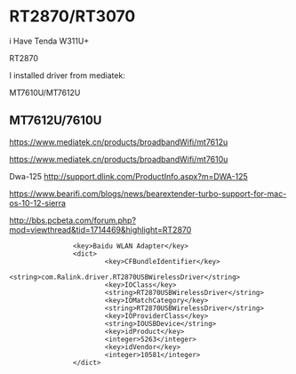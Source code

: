 # RT2870/RT3070



i Have Tenda W311U+

RT2870


I installed driver from mediatek:

MT7610U/MT7612U 



## MT7612U/7610U

<https://www.mediatek.cn/products/broadbandWifi/mt7612u>

<https://www.mediatek.cn/products/broadbandWifi/mt7610u>



Dwa-125 http://support.dlink.com/ProductInfo.aspx?m=DWA-125



<https://www.bearifi.com/blogs/news/bearextender-turbo-support-for-mac-os-10-12-sierra>



http://bbs.pcbeta.com/forum.php?mod=viewthread&tid=1714469&highlight=RT2870

```
                <key>Baidu WLAN Adapter</key>
                <dict>
                        <key>CFBundleIdentifier</key>
                        <string>com.Ralink.driver.RT2870USBWirelessDriver</string>
                        <key>IOClass</key>
                        <string>RT2870USBWirelessDriver</string>
                        <key>IOMatchCategory</key>
                        <string>RT2870USBWirelessDriver</string>
                        <key>IOProviderClass</key>
                        <string>IOUSBDevice</string>
                        <key>idProduct</key>
                        <integer>5263</integer>
                        <key>idVendor</key>
                        <integer>10581</integer>
                </dict>
```

